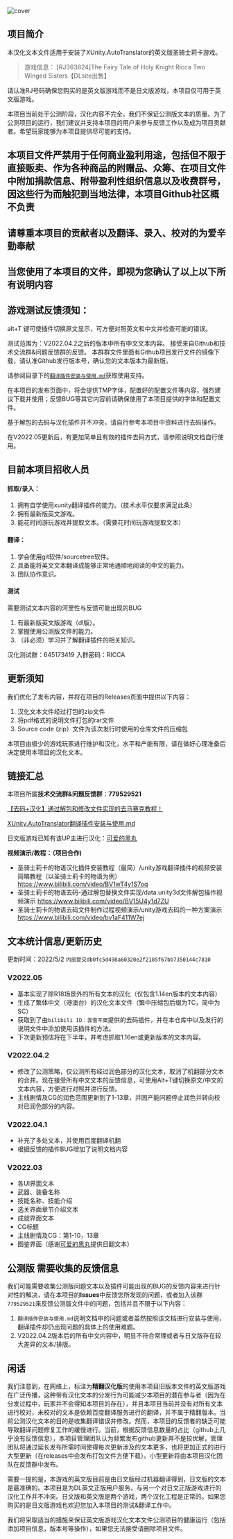 ![cover](https://s2.loli.net/2022/03/11/uO758MTQxmFiVSW.jpg)
## 项目简介 ##
本汉化文本文件适用于安装了XUnity.AutoTranslator的英文版圣骑士莉卡游戏。

> 游戏信息：
> [RJ363824]The Fairy Tale of Holy Knight Ricca Two Winged Sisters【DLsite出售】

请认准RJ号码确保您购买的是英文版游戏而不是日文版游戏，本项目仅可用于英文版游戏。

本项目当前处于公测阶段，汉化内容不完全，我们不保证公测版文本的质量。为了公测项目的运行，我们建议并支持本项目的用户来参与反馈工作以及成为项目贡献者。希望玩家能够为本项目提供尽可能的支持。

## 本项目文件严禁用于任何商业盈利用途，包括但不限于直接贩卖、作为各种商品的附赠品、众筹、在项目文件中附加捐款信息、附带盈利性组织信息以及收费群号，因这些行为而触犯到当地法律，本项目Github社区概不负责 ##

## 请尊重本项目的贡献者以及翻译、录入、校对的为爱辛勤奉献 ##

## 当您使用了本项目的文件，即视为您确认了以上以下所有说明内容 ##

## 游戏测试反馈须知：
alt+T 键可使插件切换原文显示，可方便对照英文和中文并检查可能的错误。

测试范围为：V2022.04.2之后的版本中所有中文文本内容。
接受来自Github和技术交流群&问题反馈群的反馈。
本群群文件里面有Github项目发行文件的镜像下载，请认准Github发行版本号，确认您的文本版本为最新版。 

请参阅目录下的[`翻译插件安装与使用.md`](https://github.com/RiccaSinicization/RICCA-Chinese-file-public-version/blob/master/%E7%BF%BB%E8%AF%91%E6%8F%92%E4%BB%B6%E5%AE%89%E8%A3%85%E4%B8%8E%E4%BD%BF%E7%94%A8.md)获取使用支持。

在本项目的发布页面中，将会提供TMP字体，配置好的配置文件等内容，强烈建议下载并使用；反馈BUG等其它内容前请确保使用了本项目提供的字体和配置文件。

基于解包的去码与汉化插件并不冲突，请自行参考本项目中资料进行去码操作。

在V2022.05更新后，有更加简单且有效的插件去码方式，请参照说明文档自行使用。


## 目前本项目招收人员 ##

#### 抓取/录入： ####

1. 拥有自学使用xunity翻译插件的能力。（技术水平仅要求满足此条）
2. 拥有最新版英文游戏。
3. 能花时间游玩游戏并提取文本。（需要花时间玩游戏提取文本）

#### 翻译： ####

1. 学会使用git软件/sourcetree软件。
2. 具备能将英文文本翻译成能够正常地通顺地阅读的中文的能力。
3. 团队协作意识。

#### 测试 ####
需要测试文本内容的河里性与反馈可能出现的BUG

1. 有最新版英文版游戏（dl版）。
2. 掌握使用公测版文件的能力。
3. （非必须）学习并了解翻译插件的相关知识。

汉化测试群：645173419		入群密码：RICCA

## 更新须知 ##
我们优化了发布内容，并将在项目的Releases页面中提供以下内容：

1. 汉化文本文件经过打包的zip文件
2. 将pdf格式的说明文件打包的rar文件
3. Source code (zip）文件为该次发行时使用的仓库文件的压缩包

本项目由极少的游戏玩家进行维护和汉化，水平和产能有限，请在做好心理准备后决定使用本项目的汉化文本。


## 链接汇总 ##
本项目所属**技术交流群&问题反馈群**：**779529521**

[【去码+汉化】通过解包和修改文件实现的去马赛克教程！](https://github.com/RiccaSinicization/RICCA-Chinese-file-public-version/blob/master/%E3%80%90%E5%8E%BB%E7%A0%81%2B%E6%B1%89%E5%8C%96%E3%80%91%E9%80%9A%E8%BF%87%E8%A7%A3%E5%8C%85%E5%92%8C%E4%BF%AE%E6%94%B9%E6%96%87%E4%BB%B6%E5%AE%9E%E7%8E%B0%E7%9A%84%E5%8E%BB%E9%A9%AC%E8%B5%9B%E5%85%8B%E6%95%99%E7%A8%8B%EF%BC%81.md)

[XUnity.AutoTranslator翻译插件安装与使用.md](https://github.com/RiccaSinicization/RICCA-Chinese-file-public-version/blob/master/%E7%BF%BB%E8%AF%91%E6%8F%92%E4%BB%B6%E5%AE%89%E8%A3%85%E4%B8%8E%E4%BD%BF%E7%94%A8.md)

日文版游戏已知有该UP主进行汉化：[可爱的黑丸](https://www.bilibili.com/video/BV1AR4y1V73Q)

**视频演示/教程：（项目合作)**

- 圣骑士莉卡的物语汉化插件安装教程（最简）/unity游戏翻译插件的视频安装简略教程（以圣骑士莉卡的物语为例）https://www.bilibili.com/video/BV1wT4y1S7oq
- 圣骑士莉卡的物语去码-通过解包替换文件实现/data.unity3d文件解包操作视频演示
https://www.bilibili.com/video/BV15U4y1d7ZU
- 圣骑士莉卡的物语去码文件制作过程视频演示/unity游戏去码的一种方案演示
https://www.bilibili.com/video/bv1aF411W7ej



## 文本统计信息/更新历史 ##
更新时间：2022/5/2      `内部提交db0fc5d498a60320e2f2185f67bb7350144c7810`

### V2022.05 ###
- 基本实现了除R18场景外的所有文本的汉化（仅包含1.14en版本的文本内容）
- 生成了繁体中文（港澳台）的汉化文本文件（繁中压缩包后缀为TC，简中为SC）
- 获取到了由`bilibili ID：霏雪芊葉`提供的去码插件，并在本仓库中以及发行的说明文件中添加使用该插件的方法。
- 下次更新预估将在下半年，并考虑抓取1.16en或更新版本的文本内容。


### V2022.04.2 ###
- 修改了公测策略，仅公测所有经过润色部分的汉化文本，取消了机翻部分文本的合并。现在接受所有中文文本的反馈信息，可使用Alt+T键切换原文/中文的文本内容，方便进行对照并进行反馈。
- 主线剧情及CG的润色范围更新到了1-13章，并因产能问题停止润色并转向校对已润色部分的内容。

### V2022.04.1 ###
- 补充了多处文本，并使用百度翻译机翻
- 根据反馈的插件BUG增加了说明文档内容

### V2022.03 ###
- 各UI界面文本
- 武器、装备名称
- 技能名称、技能介绍
- 选关界面章节介绍文本
- 成就界面文本
- CG标题
- 主线剧情及CG：第1-10，13章
- 图鉴界面（感谢[可爱的黑丸](https://space.bilibili.com/12146005)提供日翻文本）


## 公测版 需要收集的反馈信息 ##
我们可能需要收集公测版问题文本以及插件可能出现的BUG的反馈内容来进行针对性的解决，请在本项目的**Issues**中反馈您所发现的问题，或者加入该群`779529521`来反馈公测版文件中的问题，包括并且不限于以下内容：

1. `翻译插件安装与使用.md`说明文档中的问题或者虽然按照该文档进行安装与使用，翻译插件却仍出现问题的具体上的使用难题。
2. V2022.04.2版本后的所有中文内容中，明显不符合常理或者与日文版存在较大差异的文本/排版。

## 闲话 ##

我们注意到，在网络上，标注为**精翻汉化版**的使用本项目旧版本文件的英文版游戏在广泛传播，这种带有汉化文本的分发行为可能减少本项目的潜在参与者（因为在分发过程中，玩家并不会得知本项目的存在），并且本项目当前并没有对所有文本进行校对，未校对的文本是依赖百度翻译服务进行的翻译，并不属于精翻版本。当前公测汉化文本的目的是收集翻译错误并修改。然而，本项目的反馈者的缺乏可能导致翻译问题修复工作的缓慢进行。当前，根据反馈信息数量的占比（github上几乎没有反馈信息），本项目管理团队认为频繁发布github更新并不是较优解，管理团队将通过延长发布所需时间使得每次更新涉及的文本更多，也将更加正式的进行大型更新（在releases中会发布打包文件方便下载）。小型更新将由本项目汉化团队在反馈群中发布。

需要一提的是，本游戏的英文版目前是由日文版经过机器翻译得到，日文版的文本是最准确的。本项目是为DL英文正版用户服务，与另一个对日文正版游戏进行的汉化工作并不冲突。日文版和英文版是两个游戏，两个汉化工程是正常的。如果您购买的是日文版游戏也欢迎您加入本项目的测试&翻译工作中。

我们将采取适当的措施来保证英文版游戏汉化文本文件公测项目的健康运行（包括添加项目信息，版本号等操作），如果您无法接受请删除项目文件。
